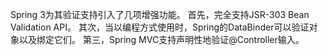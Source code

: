 Spring 3为其验证支持引入了几项增强功能。 首先，完全支持JSR-303 Bean Validation API。 其次，当以编程方式使用时，Spring的DataBinder可以验证对象以及绑定它们。 第三，Spring MVC支持声明性地验证@Controller输入。